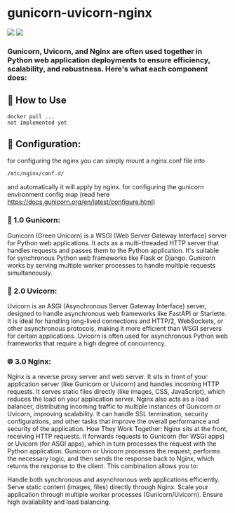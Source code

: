# gunicorn-uvicorn-nginx

<img src="https://images.mirror-media.xyz/publication-images/7aStlV9clT-Ff611h53d-.png">
<img src="https://ucarecdn.com/068cfc2b-7fda-4fcd-afba-f2da0de591b5/-/resize/700/">

### Gunicorn, Uvicorn, and Nginx are often used together in Python web application deployments to ensure efficiency, scalability, and robustness. Here's what each component does:

## 🚧 How to Use

    docker pull ...
    not implemented yet

## 🔨 Configuration:
for configuring the nginx you can simply mount a nginx.conf file into
```bash
/etc/nginx/conf.d/
```
and automatically it will apply by nginx.
for configuring the gunicorn environment config map (read here https://docs.gunicorn.org/en/latest/configure.html)


### 🦄 1.0 Gunicorn:

Gunicorn (Green Unicorn) is a WSGI (Web Server Gateway Interface) server for Python web applications.
It acts as a multi-threaded HTTP server that handles requests and passes them to the Python application.
It's suitable for synchronous Python web frameworks like Flask or Django.
Gunicorn works by serving multiple worker processes to handle multiple requests simultaneously.

### 🦄 2.0 Uvicorn:

Uvicorn is an ASGI (Asynchronous Server Gateway Interface) server, designed to handle asynchronous web frameworks like FastAPI or Starlette.
It is ideal for handling long-lived connections and HTTP/2, WebSockets, or other asynchronous protocols, making it more efficient than WSGI servers for certain applications.
Uvicorn is often used for asynchronous Python web frameworks that require a high degree of concurrency.

### 🌐 3.0 Nginx:

Nginx is a reverse proxy server and web server. It sits in front of your application server (like Gunicorn or Uvicorn) and handles incoming HTTP requests.
It serves static files directly (like images, CSS, JavaScript), which reduces the load on your application server.
Nginx also acts as a load balancer, distributing incoming traffic to multiple instances of Gunicorn or Uvicorn, improving scalability.
It can handle SSL termination, security configurations, and other tasks that improve the overall performance and security of the application.
How They Work Together:
Nginx sits at the front, receiving HTTP requests.
It forwards requests to Gunicorn (for WSGI apps) or Uvicorn (for ASGI apps), which in turn processes the request with the Python application.
Gunicorn or Uvicorn processes the request, performs the necessary logic, and then sends the response back to Nginx, which returns the response to the client.
This combination allows you to:

Handle both synchronous and asynchronous web applications efficiently.
Serve static content (images, files) directly through Nginx.
Scale your application through multiple worker processes (Gunicorn/Uvicorn).
Ensure high availability and load balancing.
